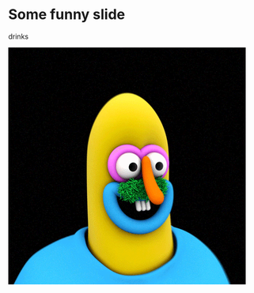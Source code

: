# Some funny slide

<span name="PLAYER"></span> drinks <span name='GLOUPS'></span>

![Gif](my_prez/deck/deck1/example_gif.gif)